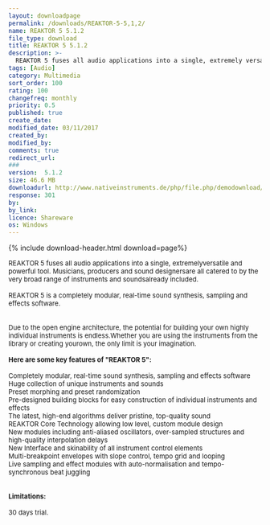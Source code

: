 ```yaml
---
layout: downloadpage
permalink: /downloads/REAKTOR-5-5,1,2/
name: REAKTOR 5 5.1.2
file_type: download
title: REAKTOR 5 5.1.2
description: >-
  REAKTOR 5 fuses all audio applications into a single, extremely versatile and powerful tool
tags: [Audio]
category: Multimedia
sort_order: 100
rating: 100
changefreq: monthly
priority: 0.5
published: true
create_date: 
modified_date: 03/11/2017
created_by: 
modified_by: 
comments: true
redirect_url: 
### 
version:  5.1.2
size: 46.6 MB
downloadurl: http://www.nativeinstruments.de/php/file.php/demodownload/1552647/demos/Reaktor5_Demo_Win_Setup.zip
response: 301
by: 
by_link: 
licence: Shareware
os: Windows
---
```


{% include download-header.html download=page%}

<p style="fix-download-text !important">
<p><font size="2"><p>REAKTOR 5 fuses all audio applications into a single, extremelyversatile and powerful tool. Musicians, producers and sound designersare all catered to by the very broad range of instruments and soundsalready included. <br />
<br />
REAKTOR 5 is a completely modular, real-time sound synthesis, sampling and effects software.<br />
<br />
<br />
Due to the open engine architecture, the potential for building your own highly individual instruments is endless.Whether you are using the instruments from the library or creating yourown, the only limit is your imagination. <br />
<br />
<span><strong>Here are some key features of "REAKTOR 5":</strong></span><br />
<br />
Completely modular, real-time sound synthesis, sampling and effects software <br />
Huge collection of unique instruments and sounds <br />
Preset morphing and preset randomization <br />
Pre-designed building blocks for easy construction of individual instruments and effects <br />
The latest, high-end algorithms deliver pristine, top-quality sound <br />
REAKTOR Core Technology allowing low level, custom module design <br />
New modules including anti-aliased oscillators, over-sampled structures and high-quality interpolation delays <br />
New Interface and skinability of all instrument control elements <br />
Multi-breakpoint envelopes with slope control, tempo grid and looping <br />
Live sampling and effect modules with auto-normalisation and tempo-synchronous beat juggling <br />
<br />
<br />
<span><strong>Limitations:</strong></span><br />
<br />
30 days trial.</p></p></p>
